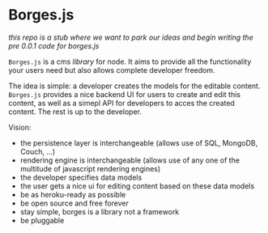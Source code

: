# Borges.js

*this repo is a stub where we want to park our ideas
and begin writing the pre 0.0.1 code for borges.js*

`Borges.js` is a cms *library* for node.  It aims to provide
all the functionality your users need but also allows complete
developer freedom.

The idea is simple: a developer creates the models for the editable
content.  `Borges.js` provides a nice backend UI for users to create
and edit this content, as well as a simepl API for developers to acces
the created content.  The rest is up to the developer.

Vision:
  - the persistence layer is interchangeable (allows use of SQL, MongoDB, Couch,
    ...)
  - rendering engine is interchangeable (allows use of any one of the multitude
    of javascript rendering engines)
  - the developer specifies data models
  - the user gets a nice ui for editing content based on these data models
  - be as heroku-ready as possible
  - be open source and free forever
  - stay simple, borges is a library not a framework
  - be pluggable

